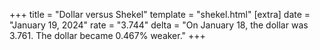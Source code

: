+++
title = "Dollar versus Shekel"
template = "shekel.html"
[extra]
date = "January 19, 2024"
rate = "3.744"
delta = "On January 18, the dollar was 3.761. The dollar became 0.467% weaker."
+++
